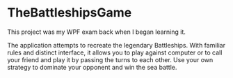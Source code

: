 # TheBattleshipsGame
This project was my WPF exam back when I began learning it.

The application attempts to recreate the legendary Battleships.
With familiar rules and distinct interface, it allows you
to play against computer or to call your friend and play it by passing
the turns to each other. Use your own strategy to dominate your opponent
and win the sea battle.
